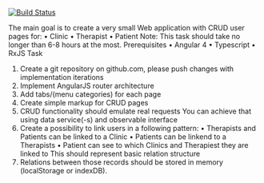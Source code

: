 [![Build Status](https://travis-ci.org/agranado2k/reena_caspar.svg?branch=master)](https://travis-ci.org/agranado2k/reena_caspar)

The main goal is to create a very small Web application with CRUD user pages for:
  •	Clinic
  •	Therapist
  •	Patient
Note: This task should take no longer than 6-8 hours at the most.
Prerequisites
  •	Angular 4
  •	Typescript
  •	RxJS
Task
1.	Create a git repository on github.com, please push changes with implementation iterations
2.	Implement AngularJS router architecture
3.	Add tabs/(menu categories) for each page
4.	Create simple markup for CRUD pages
5.	CRUD functionality should emulate real requests You can achieve that using data service(-s) and observable interface
6.	Create a possibility to link users in a following pattern:
      •	Therapists and Patients can be linked to a Clinic
      •	Patients can be linkend to a Therapists
      •	Patient can see to which Clinics and Therapiest they are linked to This should represent basic relation structure
7.	Relations between those records should be stored in memory (localStorage or indexDB).
